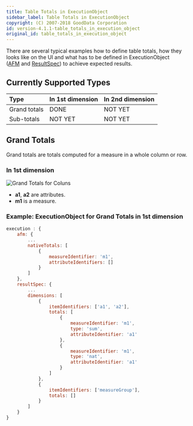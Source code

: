 ```yaml
---
title: Table Totals in ExecutionObject
sidebar_label: Table Totals in ExecutionObject
copyright: (C) 2007-2018 GoodData Corporation
id: version-4.1.1-table_totals_in_execution_object
original_id: table_totals_in_execution_object
---
```


There are several typical examples how to define table totals, how they looks like on the UI and what has to be defined in ExecutionObject \([AFM](afm.md#native-total) and [ResultSpec](result_specification.md#totals)\) to achieve expected results.

## Currently Supported Types

| Type | In 1st dimension | In 2nd dimension |
| :--- | :--- | :--- |
| Grand totals | DONE | NOT YET |
| Sub-totals | NOT YET | NOT YET |

## Grand Totals

Grand totals are totals computed for a measure in a whole column or row.

### In 1st dimension

![Grand Totals for Coluns](assets/GrandTotalsForColumns.png)

* **a1**, **a2** are attributes.
* **m1** is a measure.

### Example: ExecutionObject for Grand Totals in 1st dimension

```javascript
execution : {
    afm: {
        ...
        nativeTotals: [
            {
                measureIdentifier: 'm1',
                attributeIdentifiers: []
            }
        ]
    },
    resultSpec: {
        ...
        dimensions: [
            {
                itemIdentifiers: ['a1', 'a2'],
                totals: [
                    {
                        measureIdentifier: 'm1',
                        type: 'sum',
                        attributeIdentifier: 'a1'
                    },
                    {
                        measureIdentifier: 'm1',
                        type: 'nat',
                        attributeIdentifier: 'a1'
                    }
                ]
            },
            {
                itemIdentifiers: ['measureGroup'],
                totals: []
            }
        ]
    }
}
```
